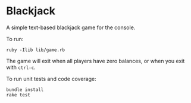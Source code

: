 Blackjack
==========

A simple text-based blackjack game for the console.

To run:

```
ruby -Ilib lib/game.rb
```

The game will exit when all players have zero balances, or when you exit with `ctrl-c`.

To run unit tests and code coverage:

```
bundle install
rake test
```
